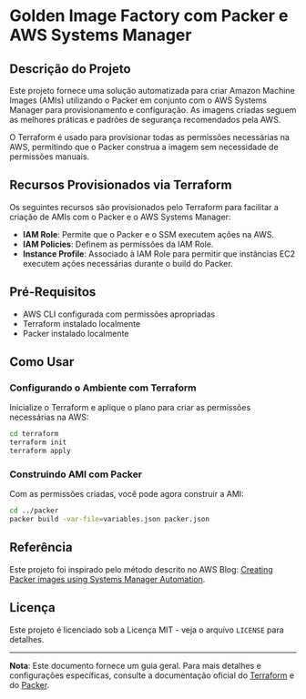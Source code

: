 # Golden Image Factory com Packer e AWS Systems Manager

## Descrição do Projeto

Este projeto fornece uma solução automatizada para criar Amazon Machine Images (AMIs) utilizando o Packer em conjunto com o AWS Systems Manager para provisionamento e configuração. As imagens criadas seguem as melhores práticas e padrões de segurança recomendados pela AWS.

O Terraform é usado para provisionar todas as permissões necessárias na AWS, permitindo que o Packer construa a imagem sem necessidade de permissões manuais.

## Recursos Provisionados via Terraform

Os seguintes recursos são provisionados pelo Terraform para facilitar a criação de AMIs com o Packer e o AWS Systems Manager:

- **IAM Role**: Permite que o Packer e o SSM executem ações na AWS.
- **IAM Policies**: Definem as permissões da IAM Role.
- **Instance Profile**: Associado à IAM Role para permitir que instâncias EC2 executem ações necessárias durante o build do Packer.

## Pré-Requisitos

- AWS CLI configurada com permissões apropriadas
- Terraform instalado localmente
- Packer instalado localmente

## Como Usar

### Configurando o Ambiente com Terraform

Inicialize o Terraform e aplique o plano para criar as permissões necessárias na AWS:

```bash
cd terraform
terraform init
terraform apply
```

### Construindo AMI com Packer

Com as permissões criadas, você pode agora construir a AMI:

```bash
cd ../packer
packer build -var-file=variables.json packer.json
```


## Referência

Este projeto foi inspirado pelo método descrito no AWS Blog: [Creating Packer images using Systems Manager Automation](https://aws.amazon.com/pt/blogs/mt/creating-packer-images-using-system-manager-automation/).

## Licença

Este projeto é licenciado sob a Licença MIT - veja o arquivo `LICENSE` para detalhes.

---

**Nota**: Este documento fornece um guia geral. Para mais detalhes e configurações específicas, consulte a documentação oficial do [Terraform](https://www.terraform.io/docs/index.html) e do [Packer](https://www.packer.io/docs/index.html).